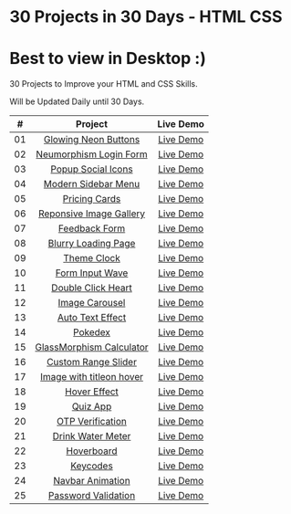 # 30 Projects in 30 Days - HTML CSS
# Best to view in Desktop :)

30 Projects to Improve your HTML and CSS Skills.

Will be Updated Daily until 30 Days.

| #            | Project    | Live Demo    
| :---:        |    :---:   |    :---:
| 01       | [Glowing Neon Buttons](https://github.com/dhananjayansb/30Projects30Days/tree/master/1-glowing-neon-buttons)      | [Live Demo](https://dhananjayansb.github.io/30projects30days/1-glowing-neon-buttons/)  
| 02       | [Neumorphism Login Form](https://github.com/dhananjayansb/30Projects30Days/tree/master/2-neumorphism-login-form)      | [Live Demo](https://dhananjayansb.github.io/30projects30days/2-neumorphism-login-form/) 
| 03       | [Popup Social Icons](https://github.com/dhananjayansb/30Projects30Days/tree/master/3-popup-social-icons)      | [Live Demo](https://dhananjayansb.github.io/30projects30days/3-popup-social-icons/)
| 04       | [Modern Sidebar Menu](https://github.com/dhananjayansb/30Projects30Days/tree/master/4-modern-sidebar-menu)      | [Live Demo](https://dhananjayansb.github.io/30projects30days/4-modern-sidebar-menu/)
| 05       | [Pricing Cards](https://github.com/dhananjayansb/30Projects30Days/tree/master/5-pricing-cards)      | [Live Demo](https://dhananjayansb.github.io/30projects30days/5-pricing-cards/)
| 06       | [Reponsive Image Gallery](https://github.com/dhananjayansb/30Projects30Days/tree/master/6-responsive-image-gallery)      | [Live Demo](https://dhananjayansb.github.io/30projects30days/6-responsive-image-gallery/)
| 07       | [Feedback Form](https://github.com/dhananjayansb/30Projects30Days/tree/master/7-feedback-ui-design)      | [Live Demo](https://dhananjayansb.github.io/30projects30days/7-feedback-ui-design/)
| 08       | [Blurry Loading Page](https://github.com/dhananjayansb/30Projects30Days/tree/master/8-blurry-loading)      | [Live Demo](https://dhananjayansb.github.io/30projects30days/8-blurry-loading/)
| 09       | [Theme Clock](https://github.com/dhananjayansb/30Projects30Days/tree/master/9-theme-clock)      | [Live Demo](https://dhananjayansb.github.io/30projects30days/9-theme-clock/)
| 10       | [Form Input Wave](https://github.com/dhananjayansb/30Projects30Days/tree/master/10-form-input-wave)      | [Live Demo](https://dhananjayansb.github.io/30projects30days/10-form-input-wave/)
| 11       | [Double Click Heart](https://github.com/dhananjayansb/30Projects30Days/tree/master/11-double-click-heart)      | [Live Demo](https://dhananjayansb.github.io/30projects30days/11-double-click-heart/)
| 12       | [Image Carousel](https://github.com/dhananjayansb/30Projects30Days/tree/master/12-image-carousel)      | [Live Demo](https://dhananjayansb.github.io/30projects30days/12-image-carousel/)
| 13       | [Auto Text Effect](https://github.com/dhananjayansb/30Projects30Days/tree/master/13-auto-text-effect)      | [Live Demo](https://dhananjayansb.github.io/30projects30days/13-auto-text-effect/)
| 14       | [Pokedex](https://github.com/dhananjayansb/30Projects30Days/tree/master/14-pokedex)      | [Live Demo](https://dhananjayansb.github.io/30projects30days/14-pokedex/)
| 15       | [GlassMorphism Calculator](https://github.com/dhananjayansb/30Projects30Days/tree/master/15-glassmorp-calculator)      | [Live Demo](https://dhananjayansb.github.io/30projects30days/15-glassmorp-calculator/)
| 16       | [Custom Range Slider](https://github.com/dhananjayansb/30Projects30Days/tree/master/16-custom-range-slider)      | [Live Demo](https://dhananjayansb.github.io/30projects30days/16-custom-range-slider/)
| 17       | [Image with titleon hover](https://github.com/dhananjayansb/30Projects30Days/tree/master/17-image-with-titleon-hover)      | [Live Demo](https://dhananjayansb.github.io/30projects30days/17-image-with-titleon-hover/)
| 18       | [Hover Effect](https://github.com/dhananjayansb/30Projects30Days/tree/master/18-hover-effect)      | [Live Demo](https://dhananjayansb.github.io/30projects30days/18-hover-effect/)
| 19       | [Quiz App](https://github.com/dhananjayansb/30Projects30Days/tree/master/19-quiz-app)      | [Live Demo](https://dhananjayansb.github.io/30projects30days/19-quiz-app/)
| 20       | [OTP Verification](https://github.com/dhananjayansb/30Projects30Days/tree/master/20-verify-account-ui)      | [Live Demo](https://dhananjayansb.github.io/30projects30days/20-verify-account-ui/)
| 21       | [Drink Water Meter](https://github.com/dhananjayansb/30Projects30Days/tree/master/21-drink-water)      | [Live Demo](https://dhananjayansb.github.io/30projects30days/21-drink-water/)
| 22       | [Hoverboard](https://github.com/dhananjayansb/30Projects30Days/tree/master/22-hoverboard)      | [Live Demo](https://dhananjayansb.github.io/30projects30days/22-hoverboard/)
| 23       | [Keycodes](https://github.com/dhananjayansb/30Projects30Days/tree/master/23-event-keycodes)      | [Live Demo](https://dhananjayansb.github.io/30projects30days/23-event-keycodes/)
| 24       | [Navbar Animation](https://github.com/dhananjayansb/30Projects30Days/tree/master/24-navbar-animation)      | [Live Demo](https://dhananjayansb.github.io/30projects30days/24-navbar-animation/)
| 25       | [Password Validation](https://github.com/dhananjayansb/30Projects30Days/tree/master/25-password-validation)      | [Live Demo](https://dhananjayansb.github.io/30projects30days/25-password-validation/)
